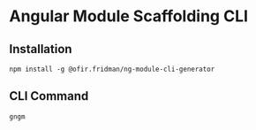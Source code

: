 # Angular Module Scaffolding CLI

## Installation

`npm install -g @ofir.fridman/ng-module-cli-generator`

## CLI Command

`gngm`


